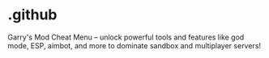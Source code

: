 # .github
Garry's Mod Cheat Menu – unlock powerful tools and features like god mode, ESP, aimbot, and more to dominate sandbox and multiplayer servers!
